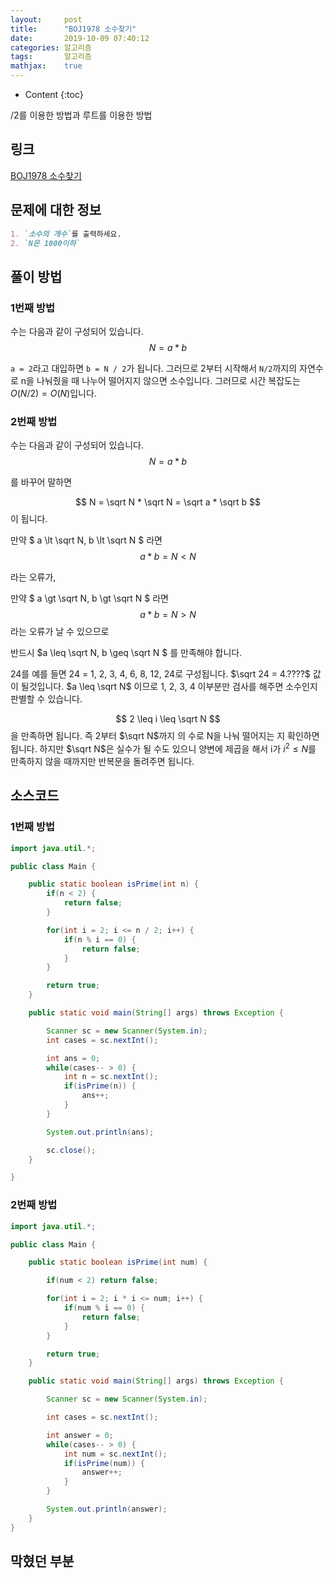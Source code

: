 ```yaml
---
layout:     post
title:      "BOJ1978 소수찾기"
date:       2019-10-09 07:40:12
categories: 알고리즘
tags:       알고리즘
mathjax:    true
---
```


* Content
{:toc}

/2를 이용한 방법과 루트를 이용한 방법



## 링크

[BOJ1978 소수찾기](https://www.acmicpc.net/problem/1978)

## 문제에 대한 정보
```markdown
1. `소수의 개수`를 출력하세요.
2. `N은 1000이하`
```

## 풀이 방법

### 1번째 방법

수는 다음과 같이 구성되어 있습니다.
$$
N = a * b
$$

`a = 2`라고 대입하면 `b = N / 2`가 됩니다.
그러므로 2부터 시작해서 `N/2`까지의 자연수로 n을 나눠줬을 때 나누어 떨어지지 않으면 소수입니다.
그러므로 시간 복잡도는 $O(N/2) = O(N)$입니다.

### 2번째 방법

수는 다음과 같이 구성되어 있습니다.
$$
N = a * b
$$

를 바꾸어 말하면

$$
N = \sqrt N * \sqrt N = \sqrt a * \sqrt b
$$
이 됩니다.

만약 $ a \lt \sqrt N, b \lt \sqrt N $ 라면
$$
a * b = N < N
$$

라는 오류가,

만약 $ a \gt \sqrt N, b \gt \sqrt N $ 라면
$$
a * b = N > N
$$
라는 오류가 날 수 있으므로

반드시 $a \leq \sqrt N, b \geq \sqrt N $ 를 만족해야 합니다.

24를 예를 들면 24 = 1, 2, 3, 4, 6, 8, 12, 24로 구성됩니다. $\sqrt 24 = 4.????$ 값이 될것입니다. $a \leq \sqrt N$ 이므로 1, 2, 3, 4 이부분만 검사를 해주면 소수인지 판별할 수 있습니다.

$$
2 \leq i \leq \sqrt N
$$
을 만족하면 됩니다. 즉 2부터 $\sqrt N$까지 의 수로 N을 나눠 떨어지는 지 확인하면 됩니다. 하지만 $\sqrt N$은 실수가 될 수도 있으니 양변에 제곱을 해서 i가 $i^2 \leq N$를 만족하지 않을 때까지만 반복문을 돌려주면 됩니다.

## 소스코드

### 1번째 방법

```java
import java.util.*;

public class Main {

	public static boolean isPrime(int n) {
		if(n < 2) {
			return false;
		}

		for(int i = 2; i <= n / 2; i++) {
			if(n % i == 0) {
				return false;
			}
		}

		return true;
	}

	public static void main(String[] args) throws Exception {

		Scanner sc = new Scanner(System.in);
		int cases = sc.nextInt();

		int ans = 0;
		while(cases-- > 0) {
			int n = sc.nextInt();
			if(isPrime(n)) {
				ans++;
			}
		}

		System.out.println(ans);

		sc.close();
	}

}
```

### 2번째 방법

```java
import java.util.*;

public class Main {

	public static boolean isPrime(int num) {

		if(num < 2) return false;

		for(int i = 2; i * i <= num; i++) {
			if(num % i == 0) {
				return false;
			}
		}

		return true;
	}

	public static void main(String[] args) throws Exception {

		Scanner sc = new Scanner(System.in);

		int cases = sc.nextInt();

		int answer = 0;
		while(cases-- > 0) {
			int num = sc.nextInt();
			if(isPrime(num)) {
				answer++;
			}
		}

		System.out.println(answer);
	}
}
```

## 막혔던 부분
